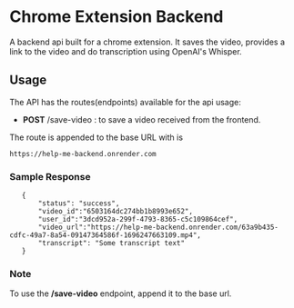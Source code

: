 # Chrome Extension Backend
A backend api built for a chrome extension. It saves the video, provides a link to the video and do transcription using OpenAI's Whisper.

## Usage

The  API has the routes(endpoints) available for the api usage:

- **POST** /save-video : to save a video received from the frontend.


The route is appended to the base URL with is


```
https://help-me-backend.onrender.com
```

### Sample Response
 ```
    {
        "status": "success",
        "video_id":"6503164dc274bb1b8993e652",
        "user_id":"3dcd952a-299f-4793-8365-c5c109864cef",
        "video_url":"https://help-me-backend.onrender.com/63a9b435-cdfc-49a7-8a54-09147364586f-1696247663109.mp4",
        "transcript": "Some transcript text"
    }
```

### Note
To use the **/save-video** endpoint, append it to the base url.
